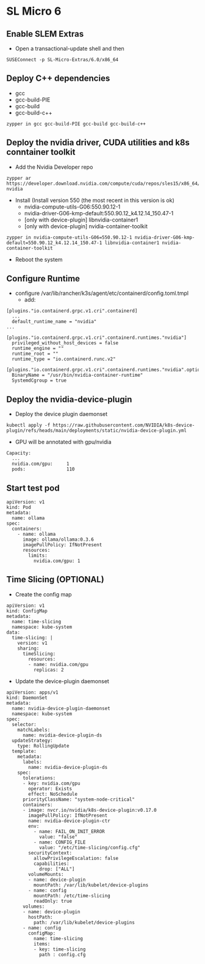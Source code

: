 # SL Micro 6

## Enable SLEM Extras
- Open a transactional-update shell and then

```
SUSEConnect -p SL-Micro-Extras/6.0/x86_64
```

## Deploy C++ dependencies
- gcc
- gcc-build-PIE
- gcc-build
- gcc-build-c++

```
zypper in gcc gcc-build-PIE gcc-build gcc-build-c++
```

## Deploy the nvidia driver, CUDA utilities and k8s conntainer toolkit
- Add the Nvidia Developer repo
```
zypper ar https://developer.download.nvidia.com/compute/cuda/repos/sles15/x86_64/ nvidia
```

- Install (Install version 550 (the most recent in this version is ok)
    - nvidia-compute-utils-G06:550.90.12-1
    - nvidia-driver-G06-kmp-default:550.90.12_k4.12.14_150.47-1
    - [only with device-plugin] libnvidia-container1
    - [only with device-plugin] nvidia-container-toolkit
```
zypper in nvidia-compute-utils-G06=550.90.12-1 nvidia-driver-G06-kmp-default=550.90.12_k4.12.14_150.47-1 libnvidia-container1 nvidia-container-toolkit
```
- Reboot the system

## Configure Runtime
- configure /var/lib/rancher/k3s/agent/etc/containerd/config.toml.tmpl
    - add:
```
[plugins."io.containerd.grpc.v1.cri".containerd]
  ...
  default_runtime_name = "nvidia" 
...

[plugins."io.containerd.grpc.v1.cri".containerd.runtimes."nvidia"]
  privileged_without_host_devices = false
  runtime_engine = ""
  runtime_root = ""
  runtime_type = "io.containerd.runc.v2"

[plugins."io.containerd.grpc.v1.cri".containerd.runtimes."nvidia".options]
  BinaryName = "/usr/bin/nvidia-container-runtime"
  SystemdCgroup = true
```

## Deploy the nvidia-device-plugin
- Deploy the device plugin daemonset
```
kubectl apply -f https://raw.githubusercontent.com/NVIDIA/k8s-device-plugin/refs/heads/main/deployments/static/nvidia-device-plugin.yml
```
- GPU will be annotated with gpu/nvidia
```
Capacity:
  ...
  nvidia.com/gpu:     1
  pods:               110
```

## Start test pod
```
apiVersion: v1
kind: Pod
metadata:
  name: ollama
spec:
  containers:
    - name: ollama
      image: ollama/ollama:0.3.6
      imagePullPolicy: IfNotPresent
      resources:
        limits:
          nvidia.com/gpu: 1
```

## Time Slicing (OPTIONAL)
- Create the config map
```
apiVersion: v1
kind: ConfigMap
metadata:
  name: time-slicing
  namespace: kube-system
data:
  time-slicing: |
    version: v1
    sharing:
      timeSlicing:
        resources:
        - name: nvidia.com/gpu
          replicas: 2
```
- Update the device-plugin daemonset
```
apiVersion: apps/v1
kind: DaemonSet
metadata:
  name: nvidia-device-plugin-daemonset
  namespace: kube-system
spec:
  selector:
    matchLabels:
      name: nvidia-device-plugin-ds
  updateStrategy:
    type: RollingUpdate
  template:
    metadata:
      labels:
        name: nvidia-device-plugin-ds
    spec:
      tolerations:
      - key: nvidia.com/gpu
        operator: Exists
        effect: NoSchedule
      priorityClassName: "system-node-critical"
      containers:
      - image: nvcr.io/nvidia/k8s-device-plugin:v0.17.0
        imagePullPolicy: IfNotPresent
        name: nvidia-device-plugin-ctr
        env:
          - name: FAIL_ON_INIT_ERROR
            value: "false"
          - name: CONFIG_FILE
            value: "/etc/time-slicing/config.cfg"
        securityContext:
          allowPrivilegeEscalation: false
          capabilities:
            drop: ["ALL"]
        volumeMounts:
        - name: device-plugin
          mountPath: /var/lib/kubelet/device-plugins
        - name: config
          mountPath: /etc/time-slicing
          readOnly: true
      volumes:
      - name: device-plugin
        hostPath:
          path: /var/lib/kubelet/device-plugins
      - name: config
        configMap:
          name: time-slicing
          items:
          - key: time-slicing
            path : config.cfg
```

